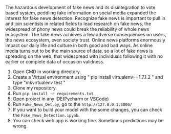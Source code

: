 The hazardous development of fake news and its disintegration to vote based system, peddling fake information on social media expanded the interest for fake news detection. Recognize fake news is important to pull in and join scientists in related fields to lead research on fake news, the widespread of phony news could break the reliability of whole news ecosystem. The fake news achieves a few adverse consequences on users, the news ecosystem, even society trust. Online news platforms enormously impact our daily life and culture in both good and bad ways. As online media turns out to be the main source of data, so a lot of fake news is spreading on the web, that widespread with individuals following it with no earlier or complete data of occasion validness.

1) Open CMD in working directory.
2) Create a Virtual environment using " pip install virtualenv==1.7.1.2 " and type "mkvirtualenv test "
3) Clone my repository.
4) Run `pip install -r requirements.txt`
5) Open project in any IDE(Pycharm or VSCode)
6) Run `Fake_News_Det.py`, go to the `http://127.0.0.1:5000/`
7) If you want to build your model with the some changes, you can check the `Fake_News_Detection.ipynb`.
8) You can check web app is working fine. Sometimes predictions may be wrong.


